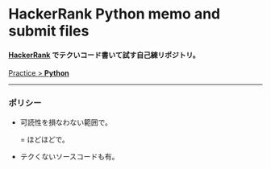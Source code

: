 # HackerRank Python memo and submit files

#### [__HackerRank__](https://www.hackerrank.com/dashboard) でテクいコード書いて試す自己練リポジトリ。

[Practice > __Python__](https://www.hackerrank.com/domains/python?filters%5Bstatus%5D%5B%5D=unsolved&badge_type=python)

---

### ポリシー

- 可読性を損なわない範囲で。

  = ほどほどで。

- テクくないソースコードも有。
